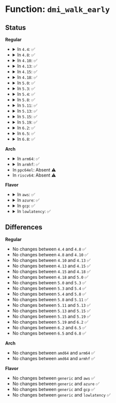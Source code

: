 # Function: <code>dmi_walk_early</code>

## Status
<b>Regular</b>
<ul>
<li>
<details>
<summary>In <code>4.4</code>: ✅</summary>

```c
int dmi_walk_early(void (*decode)(const struct dmi_header *, void *));
```

**Collision:** Unique Static

**Inline:** No

**Transformation:** False

**Instances:**

```
In drivers/firmware/dmi_scan.c (ffffffff81fb4e39)
Location: drivers/firmware/dmi_scan.c:139
Inline: False
Direct callers:
  - drivers/firmware/dmi_scan.c:dmi_present
  - drivers/firmware/dmi_scan.c:dmi_memdev_walk
  - drivers/firmware/dmi_scan.c:dmi_memdev_walk
```
**Symbols:**

```
ffffffff81fb4e39-ffffffff81fb4e95: dmi_walk_early (STB_LOCAL)
```
</details>
</li>
<li>
<details>
<summary>In <code>4.8</code>: ✅</summary>

```c
int dmi_walk_early(void (*decode)(const struct dmi_header *, void *));
```

**Collision:** Unique Static

**Inline:** No

**Transformation:** False

**Instances:**

```
In drivers/firmware/dmi_scan.c (ffffffff81fe22bf)
Location: drivers/firmware/dmi_scan.c:139
Inline: False
Direct callers:
  - drivers/firmware/dmi_scan.c:dmi_present
  - drivers/firmware/dmi_scan.c:dmi_memdev_walk
  - drivers/firmware/dmi_scan.c:dmi_memdev_walk
```
**Symbols:**

```
ffffffff81fe22bf-ffffffff81fe231b: dmi_walk_early (STB_LOCAL)
```
</details>
</li>
<li>
<details>
<summary>In <code>4.10</code>: ✅</summary>

```c
int dmi_walk_early(void (*decode)(const struct dmi_header *, void *));
```

**Collision:** Unique Static

**Inline:** No

**Transformation:** False

**Instances:**

```
In drivers/firmware/dmi_scan.c (ffffffff8202009c)
Location: drivers/firmware/dmi_scan.c:139
Inline: False
Direct callers:
  - drivers/firmware/dmi_scan.c:dmi_present
  - drivers/firmware/dmi_scan.c:dmi_memdev_walk
  - drivers/firmware/dmi_scan.c:dmi_memdev_walk
```
**Symbols:**

```
ffffffff8202009c-ffffffff820200f8: dmi_walk_early (STB_LOCAL)
```
</details>
</li>
<li>
<details>
<summary>In <code>4.13</code>: ✅</summary>

```c
int dmi_walk_early(void (*decode)(const struct dmi_header *, void *));
```

**Collision:** Unique Static

**Inline:** No

**Transformation:** False

**Instances:**

```
In drivers/firmware/dmi_scan.c (ffffffff82102c15)
Location: drivers/firmware/dmi_scan.c:139
Inline: False
Direct callers:
  - drivers/firmware/dmi_scan.c:dmi_present
  - drivers/firmware/dmi_scan.c:dmi_memdev_walk
  - drivers/firmware/dmi_scan.c:dmi_memdev_walk
```
**Symbols:**

```
ffffffff82102c15-ffffffff82102c78: dmi_walk_early (STB_LOCAL)
```
</details>
</li>
<li>
<details>
<summary>In <code>4.15</code>: ✅</summary>

```c
int dmi_walk_early(void (*decode)(const struct dmi_header *, void *));
```

**Collision:** Unique Static

**Inline:** No

**Transformation:** False

**Instances:**

```
In drivers/firmware/dmi_scan.c (ffffffff8270c2f1)
Location: drivers/firmware/dmi_scan.c:139
Inline: False
Direct callers:
  - drivers/firmware/dmi_scan.c:dmi_present
  - drivers/firmware/dmi_scan.c:dmi_memdev_walk
  - drivers/firmware/dmi_scan.c:dmi_memdev_walk
```
**Symbols:**

```
ffffffff8270c2f1-ffffffff8270c354: dmi_walk_early (STB_LOCAL)
```
</details>
</li>
<li>
<details>
<summary>In <code>4.18</code>: ✅</summary>

```c
int dmi_walk_early(void (*decode)(const struct dmi_header *, void *));
```

**Collision:** Unique Static

**Inline:** No

**Transformation:** False

**Instances:**

```
In drivers/firmware/dmi_scan.c (ffffffff8273667c)
Location: drivers/firmware/dmi_scan.c:131
Inline: False
Direct callers:
  - drivers/firmware/dmi_scan.c:dmi_smbios3_present
  - drivers/firmware/dmi_scan.c:dmi_present
  - drivers/firmware/dmi_scan.c:dmi_memdev_walk
  - drivers/firmware/dmi_scan.c:dmi_memdev_walk
```
**Symbols:**

```
ffffffff8273667c-ffffffff827366df: dmi_walk_early (STB_LOCAL)
```
</details>
</li>
<li>
<details>
<summary>In <code>5.0</code>: ✅</summary>

```c
int dmi_walk_early(void (*decode)(const struct dmi_header *, void *));
```

**Collision:** Unique Static

**Inline:** No

**Transformation:** False

**Instances:**

```
In drivers/firmware/dmi_scan.c (ffffffff828f05a8)
Location: drivers/firmware/dmi_scan.c:131
Inline: False
Direct callers:
  - drivers/firmware/dmi_scan.c:dmi_smbios3_present
  - drivers/firmware/dmi_scan.c:dmi_present
  - drivers/firmware/dmi_scan.c:dmi_memdev_walk
  - drivers/firmware/dmi_scan.c:dmi_memdev_walk
```
**Symbols:**

```
ffffffff828f05a8-ffffffff828f060b: dmi_walk_early (STB_LOCAL)
```
</details>
</li>
<li>
<details>
<summary>In <code>5.3</code>: ✅</summary>

```c
int dmi_walk_early(void (*decode)(const struct dmi_header *, void *));
```

**Collision:** Unique Static

**Inline:** No

**Transformation:** False

**Instances:**

```
In drivers/firmware/dmi_scan.c (ffffffff8290bcc7)
Location: drivers/firmware/dmi_scan.c:132
Inline: False
Direct callers:
  - drivers/firmware/dmi_scan.c:dmi_setup
  - drivers/firmware/dmi_scan.c:dmi_setup
  - drivers/firmware/dmi_scan.c:dmi_smbios3_present
  - drivers/firmware/dmi_scan.c:dmi_present
```
**Symbols:**

```
ffffffff8290bcc7-ffffffff8290bd2c: dmi_walk_early (STB_LOCAL)
```
</details>
</li>
<li>
<details>
<summary>In <code>5.4</code>: ✅</summary>

```c
int dmi_walk_early(void (*decode)(const struct dmi_header *, void *));
```

**Collision:** Unique Static

**Inline:** No

**Transformation:** False

**Instances:**

```
In drivers/firmware/dmi_scan.c (ffffffff82915696)
Location: drivers/firmware/dmi_scan.c:132
Inline: False
Direct callers:
  - drivers/firmware/dmi_scan.c:dmi_setup
  - drivers/firmware/dmi_scan.c:dmi_setup
  - drivers/firmware/dmi_scan.c:dmi_smbios3_present
  - drivers/firmware/dmi_scan.c:dmi_present
```
**Symbols:**

```
ffffffff82915696-ffffffff829156fb: dmi_walk_early (STB_LOCAL)
```
</details>
</li>
<li>
<details>
<summary>In <code>5.8</code>: ✅</summary>

```c
int dmi_walk_early(void (*decode)(const struct dmi_header *, void *));
```

**Collision:** Unique Static

**Inline:** No

**Transformation:** False

**Instances:**

```
In drivers/firmware/dmi_scan.c (ffffffff82d27b0e)
Location: drivers/firmware/dmi_scan.c:137
Inline: False
Direct callers:
  - drivers/firmware/dmi_scan.c:dmi_setup
  - drivers/firmware/dmi_scan.c:dmi_setup
  - drivers/firmware/dmi_scan.c:dmi_smbios3_present
  - drivers/firmware/dmi_scan.c:dmi_present
```
**Symbols:**

```
ffffffff82d27b0e-ffffffff82d27b73: dmi_walk_early (STB_LOCAL)
```
</details>
</li>
<li>
<details>
<summary>In <code>5.11</code>: ✅</summary>

```c
int dmi_walk_early(void (*decode)(const struct dmi_header *, void *));
```

**Collision:** Unique Static

**Inline:** No

**Transformation:** False

**Instances:**

```
In drivers/firmware/dmi_scan.c (ffffffff83016226)
Location: drivers/firmware/dmi_scan.c:137
Inline: False
Direct callers:
  - drivers/firmware/dmi_scan.c:dmi_setup
  - drivers/firmware/dmi_scan.c:dmi_setup
  - drivers/firmware/dmi_scan.c:dmi_smbios3_present
  - drivers/firmware/dmi_scan.c:dmi_present
```
**Symbols:**

```
ffffffff83016226-ffffffff8301628b: dmi_walk_early (STB_LOCAL)
```
</details>
</li>
<li>
<details>
<summary>In <code>5.13</code>: ✅</summary>

```c
int dmi_walk_early(void (*decode)(const struct dmi_header *, void *));
```

**Collision:** Unique Static

**Inline:** No

**Transformation:** False

**Instances:**

```
In drivers/firmware/dmi_scan.c (ffffffff832211cf)
Location: drivers/firmware/dmi_scan.c:137
Inline: False
Direct callers:
  - drivers/firmware/dmi_scan.c:dmi_setup
  - drivers/firmware/dmi_scan.c:dmi_setup
  - drivers/firmware/dmi_scan.c:dmi_smbios3_present
  - drivers/firmware/dmi_scan.c:dmi_present
```
**Symbols:**

```
ffffffff832211cf-ffffffff83221234: dmi_walk_early (STB_LOCAL)
```
</details>
</li>
<li>
<details>
<summary>In <code>5.15</code>: ✅</summary>

```c
int dmi_walk_early(void (*decode)(const struct dmi_header *, void *));
```

**Collision:** Unique Static

**Inline:** No

**Transformation:** False

**Instances:**

```
In drivers/firmware/dmi_scan.c (ffffffff8330ac23)
Location: drivers/firmware/dmi_scan.c:137
Inline: False
Direct callers:
  - drivers/firmware/dmi_scan.c:dmi_setup
  - drivers/firmware/dmi_scan.c:dmi_setup
  - drivers/firmware/dmi_scan.c:dmi_smbios3_present
  - drivers/firmware/dmi_scan.c:dmi_present
```
**Symbols:**

```
ffffffff8330ac23-ffffffff8330ac88: dmi_walk_early (STB_LOCAL)
```
</details>
</li>
<li>
<details>
<summary>In <code>5.19</code>: ✅</summary>

```c
int dmi_walk_early(void (*decode)(const struct dmi_header *, void *));
```

**Collision:** Unique Static

**Inline:** No

**Transformation:** False

**Instances:**

```
In drivers/firmware/dmi_scan.c (ffffffff834c4547)
Location: drivers/firmware/dmi_scan.c:137
Inline: False
Direct callers:
  - drivers/firmware/dmi_scan.c:dmi_setup
  - drivers/firmware/dmi_scan.c:dmi_setup
  - drivers/firmware/dmi_scan.c:dmi_smbios3_present
  - drivers/firmware/dmi_scan.c:dmi_present
```
**Symbols:**

```
ffffffff834c4547-ffffffff834c45b4: dmi_walk_early (STB_LOCAL)
```
</details>
</li>
<li>
<details>
<summary>In <code>6.2</code>: ✅</summary>

```c
int dmi_walk_early(void (*decode)(const struct dmi_header *, void *));
```

**Collision:** Unique Static

**Inline:** No

**Transformation:** False

**Instances:**

```
In drivers/firmware/dmi_scan.c (ffffffff83f047b0)
Location: drivers/firmware/dmi_scan.c:137
Inline: False
Direct callers:
  - drivers/firmware/dmi_scan.c:dmi_setup
  - drivers/firmware/dmi_scan.c:dmi_setup
  - drivers/firmware/dmi_scan.c:dmi_smbios3_present
  - drivers/firmware/dmi_scan.c:dmi_present
  - drivers/firmware/dmi_scan.c:dmi_present
```
**Symbols:**

```
ffffffff83f047b0-ffffffff83f0481f: dmi_walk_early (STB_LOCAL)
```
</details>
</li>
<li>
<details>
<summary>In <code>6.5</code>: ✅</summary>

```c
int dmi_walk_early(void (*decode)(const struct dmi_header *, void *));
```

**Collision:** Unique Static

**Inline:** No

**Transformation:** False

**Instances:**

```
In drivers/firmware/dmi_scan.c (ffffffff8372a770)
Location: drivers/firmware/dmi_scan.c:137
Inline: False
Direct callers:
  - drivers/firmware/dmi_scan.c:dmi_setup
  - drivers/firmware/dmi_scan.c:dmi_setup
  - drivers/firmware/dmi_scan.c:dmi_smbios3_present
  - drivers/firmware/dmi_scan.c:dmi_present
  - drivers/firmware/dmi_scan.c:dmi_present
```
**Symbols:**

```
ffffffff8372a770-ffffffff8372a7df: dmi_walk_early (STB_LOCAL)
```
</details>
</li>
<li>
<details>
<summary>In <code>6.8</code>: ✅</summary>

```c
int dmi_walk_early(void (*decode)(const struct dmi_header *, void *));
```

**Collision:** Unique Static

**Inline:** No

**Transformation:** False

**Instances:**

```
In drivers/firmware/dmi_scan.c (ffffffff8395e730)
Location: drivers/firmware/dmi_scan.c:137
Inline: False
Direct callers:
  - drivers/firmware/dmi_scan.c:dmi_setup
  - drivers/firmware/dmi_scan.c:dmi_setup
  - drivers/firmware/dmi_scan.c:dmi_smbios3_present
  - drivers/firmware/dmi_scan.c:dmi_present
  - drivers/firmware/dmi_scan.c:dmi_present
```
**Symbols:**

```
ffffffff8395e730-ffffffff8395e79f: dmi_walk_early (STB_LOCAL)
```
</details>
</li>
</ul>
<b>Arch</b>
<ul>
<li>
<details>
<summary>In <code>arm64</code>: ✅</summary>

```c
int dmi_walk_early(void (*decode)(const struct dmi_header *, void *));
```

**Collision:** Unique Static

**Inline:** No

**Transformation:** False

**Instances:**

```
In drivers/firmware/dmi_scan.c (ffff8000114a34dc)
Location: drivers/firmware/dmi_scan.c:132
Inline: False
Direct callers:
  - drivers/firmware/dmi_scan.c:dmi_setup
  - drivers/firmware/dmi_scan.c:dmi_setup
  - drivers/firmware/dmi_scan.c:dmi_scan_machine
  - drivers/firmware/dmi_scan.c:dmi_scan_machine
```
**Symbols:**

```
ffff8000114a34dc-ffff8000114a3550: dmi_walk_early (STB_LOCAL)
```
</details>
</li>
<li>
<details>
<summary>In <code>armhf</code>: ✅</summary>

```c
int dmi_walk_early(void (*decode)(const struct dmi_header *, void *));
```

**Collision:** Unique Static

**Inline:** No

**Transformation:** False

**Instances:**

```
In drivers/firmware/dmi_scan.c (c15a5c90)
Location: drivers/firmware/dmi_scan.c:132
Inline: False
Direct callers:
  - drivers/firmware/dmi_scan.c:dmi_setup
  - drivers/firmware/dmi_scan.c:dmi_setup
  - drivers/firmware/dmi_scan.c:dmi_scan_machine
  - drivers/firmware/dmi_scan.c:dmi_scan_machine
```
**Symbols:**

```
c15a5c90-c15a5cf8: dmi_walk_early (STB_LOCAL)
```
</details>
</li>
<li>
In <code>ppc64el</code>: Absent ⚠️
</li>
<li>
In <code>riscv64</code>: Absent ⚠️
</li>
</ul>
<b>Flavor</b>
<ul>
<li>
<details>
<summary>In <code>aws</code>: ✅</summary>

```c
int dmi_walk_early(void (*decode)(const struct dmi_header *, void *));
```

**Collision:** Unique Static

**Inline:** No

**Transformation:** False

**Instances:**

```
In drivers/firmware/dmi_scan.c (ffffffff828fabea)
Location: drivers/firmware/dmi_scan.c:132
Inline: False
Direct callers:
  - drivers/firmware/dmi_scan.c:dmi_setup
  - drivers/firmware/dmi_scan.c:dmi_setup
  - drivers/firmware/dmi_scan.c:dmi_smbios3_present
  - drivers/firmware/dmi_scan.c:dmi_present
```
**Symbols:**

```
ffffffff828fabea-ffffffff828fac4f: dmi_walk_early (STB_LOCAL)
```
</details>
</li>
<li>
<details>
<summary>In <code>azure</code>: ✅</summary>

```c
int dmi_walk_early(void (*decode)(const struct dmi_header *, void *));
```

**Collision:** Unique Static

**Inline:** No

**Transformation:** False

**Instances:**

```
In drivers/firmware/dmi_scan.c (ffffffff828f2486)
Location: drivers/firmware/dmi_scan.c:132
Inline: False
Direct callers:
  - drivers/firmware/dmi_scan.c:dmi_setup
  - drivers/firmware/dmi_scan.c:dmi_setup
  - drivers/firmware/dmi_scan.c:dmi_smbios3_present
  - drivers/firmware/dmi_scan.c:dmi_present
```
**Symbols:**

```
ffffffff828f2486-ffffffff828f24eb: dmi_walk_early (STB_LOCAL)
```
</details>
</li>
<li>
<details>
<summary>In <code>gcp</code>: ✅</summary>

```c
int dmi_walk_early(void (*decode)(const struct dmi_header *, void *));
```

**Collision:** Unique Static

**Inline:** No

**Transformation:** False

**Instances:**

```
In drivers/firmware/dmi_scan.c (ffffffff8290fccb)
Location: drivers/firmware/dmi_scan.c:132
Inline: False
Direct callers:
  - drivers/firmware/dmi_scan.c:dmi_setup
  - drivers/firmware/dmi_scan.c:dmi_setup
  - drivers/firmware/dmi_scan.c:dmi_smbios3_present
  - drivers/firmware/dmi_scan.c:dmi_present
```
**Symbols:**

```
ffffffff8290fccb-ffffffff8290fd30: dmi_walk_early (STB_LOCAL)
```
</details>
</li>
<li>
<details>
<summary>In <code>lowlatency</code>: ✅</summary>

```c
int dmi_walk_early(void (*decode)(const struct dmi_header *, void *));
```

**Collision:** Unique Static

**Inline:** No

**Transformation:** False

**Instances:**

```
In drivers/firmware/dmi_scan.c (ffffffff829166f8)
Location: drivers/firmware/dmi_scan.c:132
Inline: False
Direct callers:
  - drivers/firmware/dmi_scan.c:dmi_setup
  - drivers/firmware/dmi_scan.c:dmi_setup
  - drivers/firmware/dmi_scan.c:dmi_smbios3_present
  - drivers/firmware/dmi_scan.c:dmi_present
```
**Symbols:**

```
ffffffff829166f8-ffffffff8291675d: dmi_walk_early (STB_LOCAL)
```
</details>
</li>
</ul>

## Differences
<b>Regular</b>
<ul>
<li>
No changes between <code>4.4</code> and <code>4.8</code> ✅
</li>
<li>
No changes between <code>4.8</code> and <code>4.10</code> ✅
</li>
<li>
No changes between <code>4.10</code> and <code>4.13</code> ✅
</li>
<li>
No changes between <code>4.13</code> and <code>4.15</code> ✅
</li>
<li>
No changes between <code>4.15</code> and <code>4.18</code> ✅
</li>
<li>
No changes between <code>4.18</code> and <code>5.0</code> ✅
</li>
<li>
No changes between <code>5.0</code> and <code>5.3</code> ✅
</li>
<li>
No changes between <code>5.3</code> and <code>5.4</code> ✅
</li>
<li>
No changes between <code>5.4</code> and <code>5.8</code> ✅
</li>
<li>
No changes between <code>5.8</code> and <code>5.11</code> ✅
</li>
<li>
No changes between <code>5.11</code> and <code>5.13</code> ✅
</li>
<li>
No changes between <code>5.13</code> and <code>5.15</code> ✅
</li>
<li>
No changes between <code>5.15</code> and <code>5.19</code> ✅
</li>
<li>
No changes between <code>5.19</code> and <code>6.2</code> ✅
</li>
<li>
No changes between <code>6.2</code> and <code>6.5</code> ✅
</li>
<li>
No changes between <code>6.5</code> and <code>6.8</code> ✅
</li>
</ul>
<b>Arch</b>
<ul>
<li>
No changes between <code>amd64</code> and <code>arm64</code> ✅
</li>
<li>
No changes between <code>amd64</code> and <code>armhf</code> ✅
</li>
</ul>
<b>Flavor</b>
<ul>
<li>
No changes between <code>generic</code> and <code>aws</code> ✅
</li>
<li>
No changes between <code>generic</code> and <code>azure</code> ✅
</li>
<li>
No changes between <code>generic</code> and <code>gcp</code> ✅
</li>
<li>
No changes between <code>generic</code> and <code>lowlatency</code> ✅
</li>
</ul>
